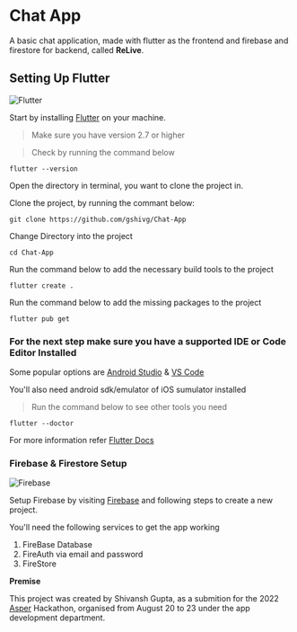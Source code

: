 # Chat App
A basic chat application, made with flutter as the frontend and firebase and firestore for backend, called **ReLive**.

## Setting Up Flutter

![Flutter](https://storage.googleapis.com/cms-storage-bucket/847ae81f5430402216fd.svg)

Start by installing [Flutter](https://docs.flutter.dev/get-started/install "Install Flutter") on your machine.
> Make sure you have version 2.7 or higher

> Check by running the command below

    flutter --version

Open the directory in terminal, you want to clone the project in.

Clone the project, by running the commant below:

    git clone https://github.com/gshivg/Chat-App

Change Directory into the project

    cd Chat-App

Run the command below to add the necessary build tools to the project

    flutter create .

Run the command below to add the missing packages to the project

    flutter pub get

### For the next step make sure you have a supported IDE or Code Editor Installed

Some popular options are [Android Studio](https://developer.android.com/studio "Install Android Studio") & [VS Code](https://code.visualstudio.com/download "Install Visual Studio Code")

You'll also need android sdk/emulator of iOS sumulator installed
> Run the command below to see other tools you need

    flutter --doctor

For more information refer [Flutter Docs](https://docs.flutter.dev)

### Firebase & Firestore Setup

![Firebase](https://firebase.google.com/static/images/brand-guidelines/logo-built_black.png)

Setup Firebase by visiting [Firebase](https://firebase.google.com) and following steps to create a new project.

You'll need the following services to get the app working

1. FireBase Database
2. FireAuth via email and password
3. FireStore 

**Premise**

This project was created by Shivansh Gupta, as a submition for the 2022 [Asper](https://github.com/theasperteam "The Team Asper") Hackathon, organised from August 20 to 23 under the app development department. 